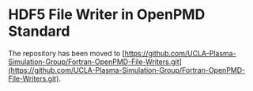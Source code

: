 # HDF5 File Writer in OpenPMD Standard 
The repository has been moved to [https://github.com/UCLA-Plasma-Simulation-Group/Fortran-OpenPMD-File-Writers.git](https://github.com/UCLA-Plasma-Simulation-Group/Fortran-OpenPMD-File-Writers.git).
